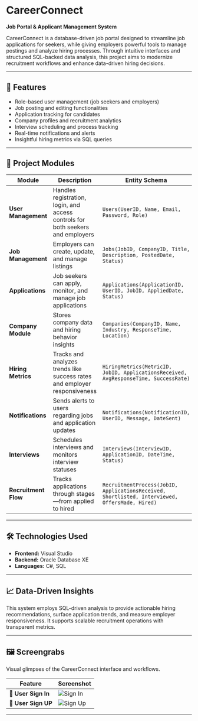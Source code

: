 # CareerConnect

**Job Portal & Applicant Management System**

CareerConnect is a database-driven job portal designed to streamline job applications for seekers, while giving employers powerful tools to manage postings and analyze hiring processes. Through intuitive interfaces and structured SQL-backed data analysis, this project aims to modernize recruitment workflows and enhance data-driven hiring decisions.

---

## 🚀 Features

- Role-based user management (job seekers and employers)
- Job posting and editing functionalities
- Application tracking for candidates
- Company profiles and recruitment analytics
- Interview scheduling and process tracking
- Real-time notifications and alerts
- Insightful hiring metrics via SQL queries

---

## 🧩 Project Modules

| Module               | Description                                                                                      | Entity Schema |
|----------------------|--------------------------------------------------------------------------------------------------|---------------|
| **User Management**  | Handles registration, login, and access controls for both seekers and employers                  | `Users(UserID, Name, Email, Password, Role)` |
| **Job Management**   | Employers can create, update, and manage listings                                                | `Jobs(JobID, CompanyID, Title, Description, PostedDate, Status)` |
| **Applications**     | Job seekers can apply, monitor, and manage job applications                                     | `Applications(ApplicationID, UserID, JobID, AppliedDate, Status)` |
| **Company Module**   | Stores company data and hiring behavior insights                                                 | `Companies(CompanyID, Name, Industry, ResponseTime, Location)` |
| **Hiring Metrics**   | Tracks and analyzes trends like success rates and employer responsiveness                        | `HiringMetrics(MetricID, JobID, ApplicationsReceived, AvgResponseTime, SuccessRate)` |
| **Notifications**    | Sends alerts to users regarding jobs and application updates                                     | `Notifications(NotificationID, UserID, Message, DateSent)` |
| **Interviews**       | Schedules interviews and monitors interview statuses                                             | `Interviews(InterviewID, ApplicationID, DateTime, Status)` |
| **Recruitment Flow** | Tracks applications through stages—from applied to hired                                         | `RecruitmentProcess(JobID, ApplicationsReceived, Shortlisted, Interviewed, OffersMade, Hired)` |

---

## 🛠️ Technologies Used

- **Frontend:** Visual Studio
- **Backend:** Oracle Database XE
- **Languages:** C#, SQL

---

## 📈 Data-Driven Insights

This system employs SQL-driven analysis to provide actionable hiring recommendations, surface application trends, and measure employer responsiveness. It supports scalable recruitment operations with transparent metrics.

---

## 🖼️ Screengrabs

Visual glimpses of the CareerConnect interface and workflows.

| Feature                           | Screenshot |
|----------------------------------|------------|
| 👤 **User Sign In** | ![Sign In](https://github.com/user-attachments/assets/254991cb-ff59-4d7a-863e-352624ebd174) |
| 👤 **User Sign UP** | ![Sign Up](https://github.com/user-attachments/assets/b9f7e8ae-97e4-4068-8fd4-b00490a5bf82) |



---

